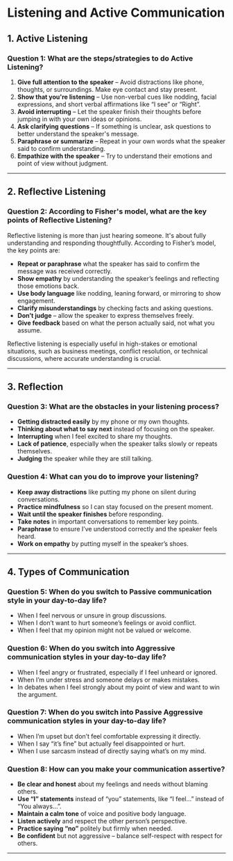 # Listening and Active Communication

## 1. Active Listening


### Question 1: What are the steps/strategies to do Active Listening? 

1. **Give full attention to the speaker** – Avoid distractions like phone, thoughts, or surroundings. Make eye contact and stay present.
2. **Show that you're listening** – Use non-verbal cues like nodding, facial expressions, and short verbal affirmations like “I see” or “Right”.
3. **Avoid interrupting** – Let the speaker finish their thoughts before jumping in with your own ideas or opinions.
4. **Ask clarifying questions** – If something is unclear, ask questions to better understand the speaker's message.
5. **Paraphrase or summarize** – Repeat in your own words what the speaker said to confirm understanding.
6. **Empathize with the speaker** – Try to understand their emotions and point of view without judgment.

---

## 2. Reflective Listening

### Question 2: According to Fisher's model, what are the key points of Reflective Listening?

Reflective listening is more than just hearing someone. It's about fully understanding and responding thoughtfully. According to Fisher’s model, the key points are:

- **Repeat or paraphrase** what the speaker has said to confirm the message was received correctly.
- **Show empathy** by understanding the speaker’s feelings and reflecting those emotions back.
- **Use body language** like nodding, leaning forward, or mirroring to show engagement.
- **Clarify misunderstandings** by checking facts and asking questions.
- **Don’t judge** – allow the speaker to express themselves freely.
- **Give feedback** based on what the person actually said, not what you assume.

Reflective listening is especially useful in high-stakes or emotional situations, such as business meetings, conflict resolution, or technical discussions, where accurate understanding is crucial.

---

## 3. Reflection

### Question 3: What are the obstacles in your listening process?

- **Getting distracted easily** by my phone or my own thoughts.
- **Thinking about what to say next** instead of focusing on the speaker.
- **Interrupting** when I feel excited to share my thoughts.
- **Lack of patience**, especially when the speaker talks slowly or repeats themselves.
- **Judging** the speaker while they are still talking.

### Question 4: What can you do to improve your listening?

- **Keep away distractions** like putting my phone on silent during conversations.
- **Practice mindfulness** so I can stay focused on the present moment.
- **Wait until the speaker finishes** before responding.
- **Take notes** in important conversations to remember key points.
- **Paraphrase** to ensure I’ve understood correctly and the speaker feels heard.
- **Work on empathy** by putting myself in the speaker’s shoes.

---

## 4. Types of Communication

### Question 5: When do you switch to Passive communication style in your day-to-day life?

- When I feel nervous or unsure in group discussions.
- When I don’t want to hurt someone’s feelings or avoid conflict.
- When I feel that my opinion might not be valued or welcome.

### Question 6: When do you switch into Aggressive communication styles in your day-to-day life?

- When I feel angry or frustrated, especially if I feel unheard or ignored.
- When I’m under stress and someone delays or makes mistakes.
- In debates when I feel strongly about my point of view and want to win the argument.

### Question 7: When do you switch into Passive Aggressive communication styles in your day-to-day life?

- When I’m upset but don’t feel comfortable expressing it directly.
- When I say “it’s fine” but actually feel disappointed or hurt.
- When I use sarcasm instead of directly saying what’s on my mind.

### Question 8: How can you make your communication assertive?


- **Be clear and honest** about my feelings and needs without blaming others.
- **Use “I” statements** instead of “you” statements, like “I feel…” instead of “You always…”.
- **Maintain a calm tone** of voice and positive body language.
- **Listen actively** and respect the other person’s perspective.
- **Practice saying “no”** politely but firmly when needed.
- **Be confident** but not aggressive – balance self-respect with respect for others.

---
